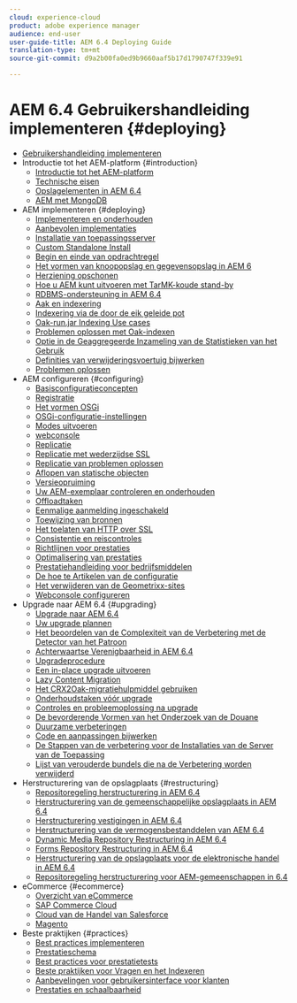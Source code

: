 ```yaml
---
cloud: experience-cloud
product: adobe experience manager
audience: end-user
user-guide-title: AEM 6.4 Deploying Guide
translation-type: tm+mt
source-git-commit: d9a2b00fa0ed9b9660aaf5b17d1790747f339e91

---
```



# AEM 6.4 Gebruikershandleiding implementeren {#deploying}

+ [Gebruikershandleiding implementeren](home.md)
+ Introductie tot het AEM-platform {#introduction}
   + [Introductie tot het AEM-platform](platform.md)
   + [Technische eisen](technical-requirements.md)
   + [Opslagelementen in AEM 6.4](storage-elements-in-aem-6.md)
   + [AEM met MongoDB](aem-with-mongodb.md)
+ AEM implementeren {#deploying}
   + [Implementeren en onderhouden](deploy.md)
   + [Aanbevolen implementaties](recommended-deploys.md)
   + [Installatie van toepassingsserver](application-server-install.md)
   + [Custom Standalone Install](custom-standalone-install.md)
   + [Begin en einde van opdrachtregel](command-line-start-and-stop.md)
   + [Het vormen van knoopopslag en gegevensopslag in AEM 6](data-store-config.md)
   + [Herziening opschonen](revision-cleanup.md)
   + [Hoe u AEM kunt uitvoeren met TarMK-koude stand-by](tarmk-cold-standby.md)
   + [RDBMS-ondersteuning in AEM 6.4](rdbms-support-in-aem.md)
   + [Aak en indexering](queries-and-indexing.md)
   + [Indexering via de door de eik geleide pot](indexing-via-the-oak-run-jar.md)
   + [Oak-run.jar Indexing Use cases](oak-run-indexing-usecases.md)
   + [Problemen oplossen met Oak-indexen](troubleshooting-oak-indexes.md)
   + [Optie in de Geaggregeerde Inzameling van de Statistieken van het Gebruik](opt-in-aggregated-usage-statistics.md)
   + [Definities van verwijderingsvoertuig bijwerken](update-release-vehicle-definitions.md)
   + [Problemen oplossen](troubleshooting.md)
+ AEM configureren {#configuring}
   + [Basisconfiguratieconcepten](configuring.md)
   + [Registratie](configure-logging.md)
   + [Het vormen OSGi](configuring-osgi.md)
   + [OSGi-configuratie-instellingen](osgi-configuration-settings.md)
   + [Modes uitvoeren](configure-runmodes.md)
   + [webconsole](web-console.md)
   + [Replicatie](replication.md)
   + [Replicatie met wederzijdse SSL](mssl-replication.md)
   + [Replicatie van problemen oplossen](troubleshoot-rep.md)
   + [Aflopen van statische objecten](expiration-static-objects.md)
   + [Versieopruiming](version-purging.md)
   + [Uw AEM-exemplaar controleren en onderhouden](monitoring-and-maintaining.md)
   + [Offloadtaken](offloading.md)
   + [Eenmalige aanmelding ingeschakeld](single-sign-on.md)
   + [Toewijzing van bronnen](resource-mapping.md)
   + [Het toelaten van HTTP over SSL](/help/sites-administering/ssl-by-default.md)
   + [Consistentie en reiscontroles](consistency-check.md)
   + [Richtlijnen voor prestaties](performance-guidelines.md)
   + [Optimalisering van prestaties](configuring-performance.md)
   + [Prestatiehandleiding voor bedrijfsmiddelen](assets-performance-sizing.md)
   + [De hoe te Artikelen van de configuratie](ht-deploy.md)
   + [Het verwijderen van de Geometrixx-sites](removing-the-geometrixx-sites.md)
   + [Webconsole configureren](configuring-web-console.md)
+ Upgrade naar AEM 6.4 {#upgrading}
   + [Upgrade naar AEM 6.4](upgrade.md)
   + [Uw upgrade plannen](upgrade-planning.md)
   + [Het beoordelen van de Complexiteit van de Verbetering met de Detector van het Patroon](pattern-detector.md)
   + [Achterwaartse Verenigbaarheid in AEM 6.4](backward-compatibility.md)
   + [Upgradeprocedure](upgrade-procedure.md)
   + [Een in-place upgrade uitvoeren](in-place-upgrade.md)
   + [Lazy Content Migration](lazy-content-migration.md)
   + [Het CRX2Oak-migratiehulpmiddel gebruiken](using-crx2oak.md)
   + [Onderhoudstaken vóór upgrade](pre-upgrade-maintenance-tasks.md)
   + [Controles en probleemoplossing na upgrade](post-upgrade-checks-and-troubleshooting.md)
   + [De bevorderende Vormen van het Onderzoek van de Douane](upgrading-custom-search-forms.md)
   + [Duurzame verbeteringen](sustainable-upgrades.md)
   + [Code en aanpassingen bijwerken](upgrading-code-and-customizations.md)
   + [De Stappen van de verbetering voor de Installaties van de Server van de Toepassing](app-server-upgrade.md)
   + [Lijst van verouderde bundels die na de Verbetering worden verwijderd](obsolete-bundles.md)
+ Herstructurering van de opslagplaats {#restructuring}
   + [Repositoregeling herstructurering in AEM 6.4](repository-restructuring.md)
   + [Herstructurering van de gemeenschappelijke opslagplaats in AEM 6.4](all-repository-restructuring-in-aem-6-4.md)
   + [Herstructurering vestigingen in AEM 6.4](sites-repository-restructuring-in-aem-6-4.md)
   + [Herstructurering van de vermogensbestanddelen van AEM 6.4](assets-repository-restructuring-in-aem-6-4.md)
   + [Dynamic Media Repository Restructuring in AEM 6.4](dynamicmedia-repository-restructuring-in-aem-6-4.md)
   + [Forms Repository Restructuring in AEM 6.4](forms-repository-restructuring-in-aem-6-4.md)
   + [Herstructurering van de opslagplaats voor de elektronische handel in AEM 6.4](ecommerce-repository-restructuring-in-aem-6-4.md)
   + [Repositoregeling herstructurering voor AEM-gemeenschappen in 6.4](communities-repository-restructuring-in-aem-6-4.md)
+ eCommerce {#ecommerce}
   + [Overzicht van eCommerce](ecommerce.md)
   + [SAP Commerce Cloud](sap-commerce-cloud.md)
   + [Cloud van de Handel van Salesforce](https://github.com/adobe/commerce-salesforce)
   + [Magento](https://www.adobe.io/apis/experiencecloud/commerce-integration-framework/integrations.html#!AdobeDocs/commerce-cif-documentation/master/integrations/02-AEM-Magento.md)
+ Beste praktijken {#practices}
   + [Best practices implementeren](best-practices.md)
   + [Prestatieschema](performance-tree.md)
   + [Best practices voor prestatietests](best-practices-for-performance-testing.md)
   + [Beste praktijken voor Vragen en het Indexeren](best-practices-for-queries-and-indexing.md)
   + [Aanbevelingen voor gebruikersinterface voor klanten](ui-recommendations.md)
   + [Prestaties en schaalbaarheid](performance.md)


<!--

To be removed:
[Quickstart for AEM Screens](setting-up-a-basic-project-screens.md)
[Device Control Center](device-control-center.md)
[repository-restructuring-in-aem64](repository-restructuring-in-aem64.md)
[Web Console] (configuring-web-console.md)
[Configuring and Deploying AEM Screens](configuring-screens-introduction.md)
[Kickstart Guide](kickstart-for-aem-screens.md)
/help/sites/deploying/using/performance-lp.md
/help/sites-deploying/do-not-delete-performance-guidelines-pdf.md
/help/sites-deploying/removing-the-geometrixx-sites.md
/help/sites-deploying/consistency-check.md

Redirects:
[(Redirect)Glossary](screens-glossary.md) to /help/screens/aem-screens-introduction.md
[(Redirect)What is AEM Screens?](aem-screens-introduction.md) redirect to /help/screens/aem-screens-introduction.md
[(Enabling HTTP Over SSL)](config-ssl.md) redirect to /content/help/en/experience-manager/6-4/sites-administering/ssl-by-default
-->

